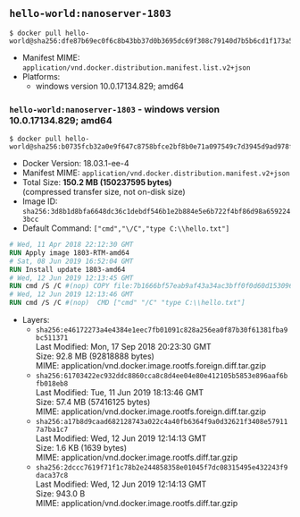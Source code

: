 ## `hello-world:nanoserver-1803`

```console
$ docker pull hello-world@sha256:dfe87b69ec0f6c8b43bb37d0b3695dc69f308c79140d7b5b6cd1f173a5691512
```

-	Manifest MIME: `application/vnd.docker.distribution.manifest.list.v2+json`
-	Platforms:
	-	windows version 10.0.17134.829; amd64

### `hello-world:nanoserver-1803` - windows version 10.0.17134.829; amd64

```console
$ docker pull hello-world@sha256:b0735fcb32a0e9f647c8758bfce2bf8b0e71a097549c7d3945d9ad978fd0dfec
```

-	Docker Version: 18.03.1-ee-4
-	Manifest MIME: `application/vnd.docker.distribution.manifest.v2+json`
-	Total Size: **150.2 MB (150237595 bytes)**  
	(compressed transfer size, not on-disk size)
-	Image ID: `sha256:3d8b1d8bfa6648dc36c1debdf546b1e2b884e5e6b722f4bf86d98a6592243bcc`
-	Default Command: `["cmd","\/C","type C:\\hello.txt"]`

```dockerfile
# Wed, 11 Apr 2018 22:12:30 GMT
RUN Apply image 1803-RTM-amd64
# Sat, 08 Jun 2019 16:52:04 GMT
RUN Install update 1803-amd64
# Wed, 12 Jun 2019 12:13:45 GMT
RUN cmd /S /C #(nop) COPY file:7b1666bf57eab9af43a34ac3bff0f0d60d153096912881d488e2dd82ff129a57 in C: 
# Wed, 12 Jun 2019 12:13:46 GMT
RUN cmd /S /C #(nop)  CMD ["cmd" "/C" "type C:\\hello.txt"]
```

-	Layers:
	-	`sha256:e46172273a4e4384e1eec7fb01091c828a256ea0f87b30f61381fba9bc511371`  
		Last Modified: Mon, 17 Sep 2018 20:23:30 GMT  
		Size: 92.8 MB (92818888 bytes)  
		MIME: application/vnd.docker.image.rootfs.foreign.diff.tar.gzip
	-	`sha256:61703422ec932ddc8860cca8c8d4ee04e80e412105b5853e896aaf6bfb018eb8`  
		Last Modified: Tue, 11 Jun 2019 18:13:46 GMT  
		Size: 57.4 MB (57416125 bytes)  
		MIME: application/vnd.docker.image.rootfs.foreign.diff.tar.gzip
	-	`sha256:a17b8d9caad682128743a022c4a40fb6364f9a0d32621f3408e579117a7ba1c7`  
		Last Modified: Wed, 12 Jun 2019 12:14:13 GMT  
		Size: 1.6 KB (1639 bytes)  
		MIME: application/vnd.docker.image.rootfs.diff.tar.gzip
	-	`sha256:2dccc7619f71f1c78b2e244858358e01045f7dc08315495e432243f9daca37c8`  
		Last Modified: Wed, 12 Jun 2019 12:14:13 GMT  
		Size: 943.0 B  
		MIME: application/vnd.docker.image.rootfs.diff.tar.gzip
